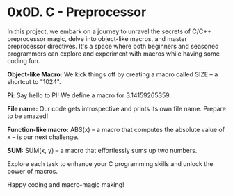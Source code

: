 # 0x0D. C - Preprocessor #

In this project, we embark on a journey to unravel the secrets of C/C++ preprocessor magic, delve into object-like macros, and master preprocessor directives. It's a space where both beginners and seasoned programmers can explore and experiment with macros while having some coding fun.

**Object-like Macro:** We kick things off by creating a macro called SIZE – a shortcut to "1024".

**Pi:** Say hello to PI! We define a macro for 3.14159265359.

**File name:** Our code gets introspective and prints its own file name. Prepare to be amazed!

**Function-like macro:** ABS(x) – a macro that computes the absolute value of x – is our next challenge.

**SUM:** SUM(x, y) – a macro that effortlessly sums up two numbers.

Explore each task to enhance your C programming skills and unlock the power of macros.

Happy coding and macro-magic making!